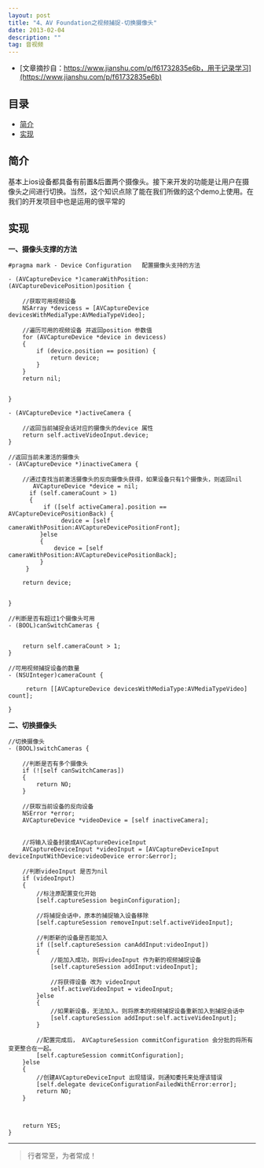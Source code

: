 ```yaml
---
layout: post
title: "4、AV Foundation之视频捕捉-切换摄像头"
date: 2013-02-04
description: ""
tag: 音视频
---
```







- [文章摘抄自：https://www.jianshu.com/p/f61732835e6b，用于记录学习](https://www.jianshu.com/p/f61732835e6b)





## 目录

* [简介](#content1)
* [实现](#content2)




<!-- ************************************************ -->
## <a id="content1"></a>简介

 基本上ios设备都具备有前置&后置两个摄像头。接下来开发的功能是让用户在摄像头之间进行切换。当然，这个知识点除了能在我们所做的这个demo上使用。在我们的开发项目中也是运用的很平常的


<!-- ************************************************ -->
## <a id="content2"></a>实现

**一、摄像头支撑的方法**

```
#pragma mark - Device Configuration   配置摄像头支持的方法

- (AVCaptureDevice *)cameraWithPosition:(AVCaptureDevicePosition)position {
    
    //获取可用视频设备
    NSArray *devicess = [AVCaptureDevice devicesWithMediaType:AVMediaTypeVideo];
    
    //遍历可用的视频设备 并返回position 参数值
    for (AVCaptureDevice *device in devicess)
    {
        if (device.position == position) {
            return device;
        }
    }
    return nil;
    
    
}
```


```
- (AVCaptureDevice *)activeCamera {

    //返回当前捕捉会话对应的摄像头的device 属性
    return self.activeVideoInput.device;
}

```

```
//返回当前未激活的摄像头
- (AVCaptureDevice *)inactiveCamera {

    //通过查找当前激活摄像头的反向摄像头获得，如果设备只有1个摄像头，则返回nil
       AVCaptureDevice *device = nil;
      if (self.cameraCount > 1)
      {
          if ([self activeCamera].position == AVCaptureDevicePositionBack) {
               device = [self cameraWithPosition:AVCaptureDevicePositionFront];
         }else
         {
             device = [self cameraWithPosition:AVCaptureDevicePositionBack];
         }
     }

    return device;
    

}
```


```
//判断是否有超过1个摄像头可用
- (BOOL)canSwitchCameras {

    
    return self.cameraCount > 1;
}
```

```
//可用视频捕捉设备的数量
- (NSUInteger)cameraCount {

     return [[AVCaptureDevice devicesWithMediaType:AVMediaTypeVideo] count];
    
}
```


**二、切换摄像头**

```
//切换摄像头
- (BOOL)switchCameras {

    //判断是否有多个摄像头
    if (![self canSwitchCameras])
    {
        return NO;
    }
    
    //获取当前设备的反向设备
    NSError *error;
    AVCaptureDevice *videoDevice = [self inactiveCamera];
    
    
    //将输入设备封装成AVCaptureDeviceInput
    AVCaptureDeviceInput *videoInput = [AVCaptureDeviceInput deviceInputWithDevice:videoDevice error:&error];
    
    //判断videoInput 是否为nil
    if (videoInput)
    {
        //标注原配置变化开始
        [self.captureSession beginConfiguration];
        
        //将捕捉会话中，原本的捕捉输入设备移除
        [self.captureSession removeInput:self.activeVideoInput];
        
        //判断新的设备是否能加入
        if ([self.captureSession canAddInput:videoInput])
        {
            //能加入成功，则将videoInput 作为新的视频捕捉设备
            [self.captureSession addInput:videoInput];
            
            //将获得设备 改为 videoInput
            self.activeVideoInput = videoInput;
        }else
        {
            //如果新设备，无法加入。则将原本的视频捕捉设备重新加入到捕捉会话中
            [self.captureSession addInput:self.activeVideoInput];
        }
        
        //配置完成后， AVCaptureSession commitConfiguration 会分批的将所有变更整合在一起。
        [self.captureSession commitConfiguration];
    }else
    {
        //创建AVCaptureDeviceInput 出现错误，则通知委托来处理该错误
        [self.delegate deviceConfigurationFailedWithError:error];
        return NO;
    }
    
    
    
    return YES;
}
```







----------
>  行者常至，为者常成！


